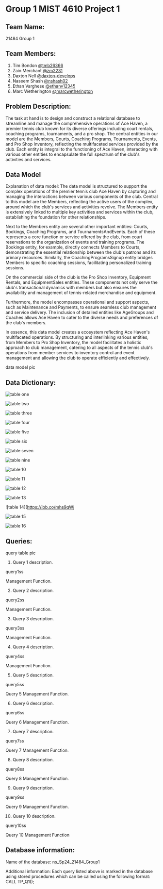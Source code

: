 # Group 1 MIST 4610 Project 1

## Team Name: 
21484 Group 1 

## Team Members:

1. Tim Bondon [@tmb26366](https://www.github.com/tmb26366)
2. Zain Merchant [@zm2231](https://www.github.com/zm2231)
3. Daxton Nell [@daxton-develops](https://www.github.com/daxton-develops)
4. Naseem Shash [@nshash02](https://www.github.com/nshash02)
5. Ethan Varghese [@ethanv12345](https://www.github.com/ethanv12345)
6. Marc Wetherington [@marcwetherington](https://www.github.com/marcwetherington)

## Problem Description:

The task at hand is to design and construct a relational database to streamline and manage the comprehensive operations of Ace Haven, a premier tennis club known for its diverse offerings including court rentals, coaching programs, tournaments, and a pro shop. The central entities in our model are the Members, Courts, Coaching Programs, Tournaments, Events, and Pro Shop Inventory, reflecting the multifaceted services provided by the club. Each entity is integral to the functioning of Ace Haven, interacting with various other entities to encapsulate the full spectrum of the club's activities and services.


## Data Model

Explanation of data model: 
The data model is structured to support the complex operations of the premier tennis club Ace Haven by capturing and managing the interactions between various components of the club. Central to this model are the Members, reflecting the active users of the complex, around which the club's services and activities revolve. The Members entity is extensively linked to multiple key activities and services within the club, establishing the foundation for other relationships.

Next to the Members entity are several other important entities: Courts, Bookings, Coaching Programs, and TournamentsAndEvents. Each of these represents a core function or service offered by the club, from court reservations to the organization of events and training programs. The Bookings entity, for example, directly connects Members to Courts, demonstrating the essential relationship between the club's patrons and its primary resources. Similarly, the CoachingProgramsSignup entity bridges Members to specific coaching sessions, facilitating personalized training sessions.

On the commercial side of the club is the Pro Shop Inventory, Equipment Rentals, and EquipmentSales entities. These components not only serve the club's transactional dynamics with members but also ensures the availability and management of tennis-related merchandise and equipment.

Furthermore, the model encompasses operational and support aspects, such as Maintenance and Payments, to ensure seamless club management and service delivery. The inclusion of detailed entities like AgeGroups and Coaches allows Ace Haven to cater to the diverse needs and preferences of the club's members.

In essence, this data model creates a ecosystem reflecting Ace Haven's multifaceted operations. By structuring and interlinking various entities, from Members to Pro Shop Inventory, the model facilitates a holistic approach to club management, catering to all aspects of the tennis club's operations from member services to inventory control and event management and allowing the club to operate efficiently and effectively.


data model pic

## Data Dictionary:

![table one](https://ibb.co/RC3GmfM)

![table two](https://ibb.co/L1mNH5b)

![table three](https://ibb.co/9YhX581)

![table four](https://ibb.co/h8HkP5m)

![table five](https://ibb.co/KwcPwds)

![table six](https://ibb.co/GQZhzJg)

![table seven](https://ibb.co/3sDVQ6t)

![table nine](https://ibb.co/S5tF5dC)

![table 10](https://ibb.co/Z8bVTbB)

![table 11](https://ibb.co/CwBN196)

![table 12](https://ibb.co/6RjNkR7)

![table 13](https://ibb.co/5jH78TL)

![table 14](https://ibb.co/mhs9qWj

![table 15](https://ibb.co/mcgtzFf)

![table 16](https://ibb.co/Cb9zKTJ)


## Queries:

query table pic

1. Query 1 description.

query1ss

Management Function.

2. Query 2 description.

query2ss

Management Function.

3. Query 3 description.

query3ss

Management Function.

4. Query 4 description.
 
query4ss

Management Function.

5. Query 5 description.

query5ss

Query 5 Management Function.

6. Query 6 description.

query6ss

Query 6 Management Function.

7. Query 7 description.

query7ss

Query 7 Management Function.

8. Query 8 description.

query8ss

Query 8 Management Function.

9. Query 9 description.

query9ss

Query 9 Management Function.

10. Query 10 description.

query10ss

Query 10 Management Function

## Database information:

Name of the database: ns_Sp24_21484_Group1

Additional information: Each query listed above is marked in the database using stored procedures which can be called using the following format: 
CALL TP_Q1();

